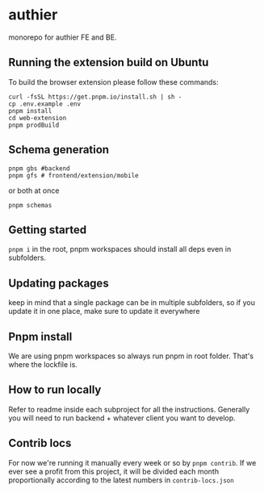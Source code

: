 # authier

monorepo for authier FE and BE.

## Running the extension build on Ubuntu

To build the browser extension please follow these commands:

```
curl -fsSL https://get.pnpm.io/install.sh | sh -
cp .env.example .env
pnpm install
cd web-extension
pnpm prodBuild
```

## Schema generation

```shell
pnpm gbs #backend
pnpm gfs # frontend/extension/mobile
```

or both at once

```shell
pnpm schemas
```

## Getting started

`pnpm i` in the root, pnpm workspaces should install all deps even in subfolders.

## Updating packages

keep in mind that a single package can be in multiple subfolders, so if you update it in one place, make sure to update it everywhere

## Pnpm install

We are using pnpm workspaces so always run pnpm in root folder. That's where the lockfile is.

## How to run locally

Refer to readme inside each subproject for all the instructions. Generally you will need to run backend + whatever client you want to develop.

## Contrib locs

For now we're running it manually every week or so by `pnpm contrib`. If we ever see a profit from this project, it will be divided each month proportionally according to the latest numbers in `contrib-locs.json`

